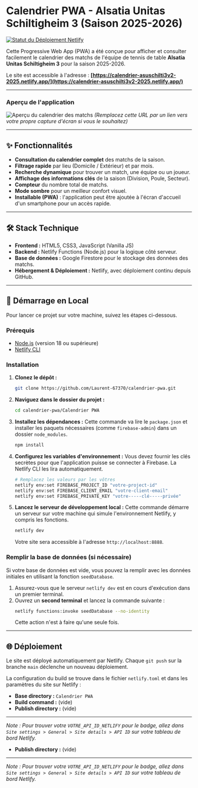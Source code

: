 # Calendrier PWA - Alsatia Unitas Schiltigheim 3 (Saison 2025-2026)

[![Statut du Déploiement Netlify](https://api.netlify.com/api/v1/badges/VOTRE_API_ID_NETLIFY/deploy-status)](https://app.netlify.com/sites/calendrier-asuschilti3-2025/deploys)

Cette Progressive Web App (PWA) a été conçue pour afficher et consulter facilement le calendrier des matchs de l'équipe de tennis de table **Alsatia Unitas Schiltigheim 3** pour la saison 2025-2026.

Le site est accessible à l'adresse : **[https://calendrier-asuschilti3v2-2025.netlify.app/](https://calendrier-asuschilti3v2-2025.netlify.app/)**

---

### Aperçu de l'application

![Aperçu du calendrier des matchs](https://i.imgur.com/w8Q8sYl.png)
*(Remplacez cette URL par un lien vers votre propre capture d'écran si vous le souhaitez)*

---

## ✨ Fonctionnalités

*   **Consultation du calendrier complet** des matchs de la saison.
*   **Filtrage rapide** par lieu (Domicile / Extérieur) et par mois.
*   **Recherche dynamique** pour trouver un match, une équipe ou un joueur.
*   **Affichage des informations clés** de la saison (Division, Poule, Secteur).
*   **Compteur** du nombre total de matchs.
*   **Mode sombre** pour un meilleur confort visuel.
*   **Installable (PWA)** : l'application peut être ajoutée à l'écran d'accueil d'un smartphone pour un accès rapide.

---

## 🛠️ Stack Technique

*   **Frontend :** HTML5, CSS3, JavaScript (Vanilla JS)
*   **Backend :** Netlify Functions (Node.js) pour la logique côté serveur.
*   **Base de données :** Google Firestore pour le stockage des données des matchs.
*   **Hébergement & Déploiement :** Netlify, avec déploiement continu depuis GitHub.

---

## 🚀 Démarrage en Local

Pour lancer ce projet sur votre machine, suivez les étapes ci-dessous.

### Prérequis

*   [Node.js](https://nodejs.org/) (version 18 ou supérieure)
*   [Netlify CLI](https://docs.netlify.com/cli/get-started/)

### Installation

1.  **Clonez le dépôt :**
    ```bash
    git clone https://github.com/Laurent-67370/calendrier-pwa.git
    ```

2.  **Naviguez dans le dossier du projet :**
    ```bash
    cd calendrier-pwa/Calendrier PWA
    ```

3.  **Installez les dépendances :**
    Cette commande va lire le `package.json` et installer les paquets nécessaires (comme `firebase-admin`) dans un dossier `node_modules`.
    ```bash
    npm install
    ```

4.  **Configurez les variables d'environnement :**
    Vous devez fournir les clés secrètes pour que l'application puisse se connecter à Firebase. La Netlify CLI les lira automatiquement.
    ```bash
    # Remplacez les valeurs par les vôtres
    netlify env:set FIREBASE_PROJECT_ID "votre-project-id"
    netlify env:set FIREBASE_CLIENT_EMAIL "votre-client-email"
    netlify env:set FIREBASE_PRIVATE_KEY "votre-----clé-----privée"
    ```

5.  **Lancez le serveur de développement local :**
    Cette commande démarre un serveur sur votre machine qui simule l'environnement Netlify, y compris les fonctions.
    ```bash
    netlify dev
    ```
    Votre site sera accessible à l'adresse `http://localhost:8888`.

### Remplir la base de données (si nécessaire)

Si votre base de données est vide, vous pouvez la remplir avec les données initiales en utilisant la fonction `seedDatabase`.

1.  Assurez-vous que le serveur `netlify dev` est en cours d'exécution dans un premier terminal.
2.  Ouvrez un **second terminal** et lancez la commande suivante :
    ```bash
    netlify functions:invoke seedDatabase --no-identity
    ```
    Cette action n'est à faire qu'une seule fois.

---

## 🌐 Déploiement

Le site est déployé automatiquement par Netlify. Chaque `git push` sur la branche `main` déclenche un nouveau déploiement.

La configuration du build se trouve dans le fichier `netlify.toml` et dans les paramètres du site sur Netlify :
*   **Base directory :** `Calendrier PWA`
*   **Build command :** (vide)
*   **Publish directory :** (vide)

---
*Note : Pour trouver votre `VOTRE_API_ID_NETLIFY` pour le badge, allez dans `Site settings > General > Site details > API ID` sur votre tableau de bord Netlify.*
*   **Publish directory :** (vide)

---
*Note : Pour trouver votre `VOTRE_API_ID_NETLIFY` pour le badge, allez dans `Site settings > General > Site details > API ID` sur votre tableau de bord Netlify.*
